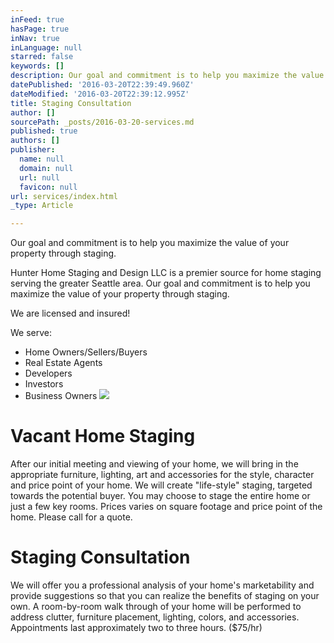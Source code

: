 ```yaml
---
inFeed: true
hasPage: true
inNav: true
inLanguage: null
starred: false
keywords: []
description: Our goal and commitment is to help you maximize the value of your property through staging.
datePublished: '2016-03-20T22:39:49.960Z'
dateModified: '2016-03-20T22:39:12.995Z'
title: Staging Consultation
author: []
sourcePath: _posts/2016-03-20-services.md
published: true
authors: []
publisher:
  name: null
  domain: null
  url: null
  favicon: null
url: services/index.html
_type: Article

---
```

Our goal and commitment is to help you maximize the value of your property through staging.

Hunter Home Staging and Design LLC is a premier source for home staging serving the greater Seattle area. Our goal and commitment is to help you maximize the value of your property through staging.

We are licensed and insured!

We serve: 

* Home Owners/Sellers/Buyers
* Real Estate Agents
* Developers
* Investors
* Business Owners
![](https://the-grid-user-content.s3-us-west-2.amazonaws.com/aa743860-011f-4e87-92fc-b94da3b52e5b.jpg)

# Vacant Home Staging

After our initial meeting and viewing of your home, we will bring in the appropriate furniture, lighting, art and accessories for the style, character and price point of your home. We will create "life-style" staging, targeted towards the potential buyer. You may choose to stage the entire home or just a few key rooms. Prices varies on square footage and price point of the home. Please call for a quote.

# Staging Consultation

We will offer you a professional analysis of your home's marketability and provide suggestions so that you can realize the benefits of staging on your own. A room-by-room walk through of your home will be performed to address clutter, furniture placement, lighting, colors, and accessories. Appointments last approximately two to three hours. ($75/hr)